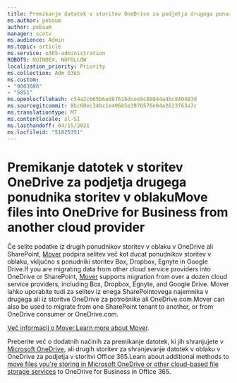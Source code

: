 ```yaml
---
title: Premikanje datotek v storitev OneDrive za podjetja drugega ponudnika storitev v oblaku
ms.author: pebaum
author: pebaum
manager: scotv
ms.audience: Admin
ms.topic: article
ms.service: o365-administration
ROBOTS: NOINDEX, NOFOLLOW
localization_priority: Priority
ms.collection: Adm_O365
ms.custom:
- "9003086"
- "5851"
ms.openlocfilehash: c54a2c665b6ed8761bdcee8c88044a4bc840483d
ms.sourcegitcommit: 8bc60ec34bc1e40685e3976576e04a2623f63a7c
ms.translationtype: MT
ms.contentlocale: sl-SI
ms.lasthandoff: 04/15/2021
ms.locfileid: "51825351"
---
```

# <a name="move-files-into-onedrive-for-business-from-another-cloud-provider"></a><span data-ttu-id="4c6af-102">Premikanje datotek v storitev OneDrive za podjetja drugega ponudnika storitev v oblaku</span><span class="sxs-lookup"><span data-stu-id="4c6af-102">Move files into OneDrive for Business from another cloud provider</span></span>

<span data-ttu-id="4c6af-103">Če selite podatke iz drugih ponudnikov storitev v oblaku v OneDrive ali SharePoint, [Mover](https://go.microsoft.com/fwlink/?linkid=2132453) podpira selitev več kot ducat ponudnikov storitev v oblaku, vključno s ponudniki storitev Box, Dropbox, Egnyte in Google Drive.</span><span class="sxs-lookup"><span data-stu-id="4c6af-103">If you are migrating data from other cloud service providers into OneDrive or SharePoint, [Mover](https://go.microsoft.com/fwlink/?linkid=2132453) supports migration from over a dozen cloud service providers, including Box, Dropbox, Egnyte, and Google Drive.</span></span> <span data-ttu-id="4c6af-104">Mover lahko uporabite tudi za selitev iz enega SharePointovega najemnika v drugega ali iz storitve OneDrive za potrošnike ali OneDrive.com.</span><span class="sxs-lookup"><span data-stu-id="4c6af-104">Mover can also be used to migrate from one SharePoint tenant to another, or from OneDrive consumer or OneDrive.com.</span></span>

<span data-ttu-id="4c6af-105">[Več informacij o Mover.](https://go.microsoft.com/fwlink/?linkid=2132453)</span><span class="sxs-lookup"><span data-stu-id="4c6af-105">[Learn more about Mover](https://go.microsoft.com/fwlink/?linkid=2132453).</span></span>

<span data-ttu-id="4c6af-106">Preberite več o dodatnih načinih za premikanje datotek, ki jih shranjujete v [Microsoft OneDrive,](https://support.microsoft.com/office/7fb28cad-7e25-451f-8b4b-2d1a71e5c0e9) ali drugih storitev za shranjevanje datotek v oblaku v OneDrive za podjetja v storitvi Office 365.</span><span class="sxs-lookup"><span data-stu-id="4c6af-106">Learn about additional methods to [move files you're storing in Microsoft OneDrive or other cloud-based file storage services](https://support.microsoft.com/office/7fb28cad-7e25-451f-8b4b-2d1a71e5c0e9) to OneDrive for Business in Office 365.</span></span>

